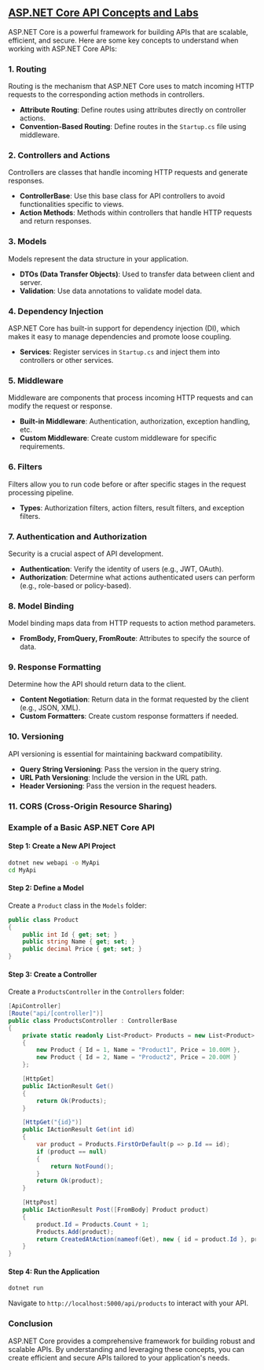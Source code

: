 ## [ASP.NET Core API Concepts and Labs](https://github.com/utpal-maiti/DOTNET_CORE/API/)

ASP.NET Core is a powerful framework for building APIs that are scalable, efficient, and secure. Here are some key concepts to understand when working with ASP.NET Core APIs:

### 1. **Routing**

Routing is the mechanism that ASP.NET Core uses to match incoming HTTP requests to the corresponding action methods in controllers.

- **Attribute Routing**: Define routes using attributes directly on controller actions.
- **Convention-Based Routing**: Define routes in the `Startup.cs` file using middleware.

### 2. **Controllers and Actions**

Controllers are classes that handle incoming HTTP requests and generate responses.

- **ControllerBase**: Use this base class for API controllers to avoid functionalities specific to views.
- **Action Methods**: Methods within controllers that handle HTTP requests and return responses.

### 3. **Models**

Models represent the data structure in your application.

- **DTOs (Data Transfer Objects)**: Used to transfer data between client and server.
- **Validation**: Use data annotations to validate model data.

### 4. **Dependency Injection**

ASP.NET Core has built-in support for dependency injection (DI), which makes it easy to manage dependencies and promote loose coupling.

- **Services**: Register services in `Startup.cs` and inject them into controllers or other services.

### 5. **Middleware**

Middleware are components that process incoming HTTP requests and can modify the request or response.

- **Built-in Middleware**: Authentication, authorization, exception handling, etc.
- **Custom Middleware**: Create custom middleware for specific requirements.

### 6. **Filters**

Filters allow you to run code before or after specific stages in the request processing pipeline.

- **Types**: Authorization filters, action filters, result filters, and exception filters.

### 7. **Authentication and Authorization**

Security is a crucial aspect of API development.

- **Authentication**: Verify the identity of users (e.g., JWT, OAuth).
- **Authorization**: Determine what actions authenticated users can perform (e.g., role-based or policy-based).

### 8. **Model Binding**

Model binding maps data from HTTP requests to action method parameters.

- **FromBody, FromQuery, FromRoute**: Attributes to specify the source of data.

### 9. **Response Formatting**

Determine how the API should return data to the client.

- **Content Negotiation**: Return data in the format requested by the client (e.g., JSON, XML).
- **Custom Formatters**: Create custom response formatters if needed.

### 10. **Versioning**

API versioning is essential for maintaining backward compatibility.

- **Query String Versioning**: Pass the version in the query string.
- **URL Path Versioning**: Include the version in the URL path.
- **Header Versioning**: Pass the version in the request headers.

### 11. **CORS (Cross-Origin Resource Sharing)**

### Example of a Basic ASP.NET Core API

#### **Step 1: Create a New API Project**

```bash
dotnet new webapi -o MyApi
cd MyApi
```

#### **Step 2: Define a Model**

Create a `Product` class in the `Models` folder:

```csharp
public class Product
{
    public int Id { get; set; }
    public string Name { get; set; }
    public decimal Price { get; set; }
}
```

#### **Step 3: Create a Controller**

Create a `ProductsController` in the `Controllers` folder:

```csharp
[ApiController]
[Route("api/[controller]")]
public class ProductsController : ControllerBase
{
    private static readonly List<Product> Products = new List<Product>
    {
        new Product { Id = 1, Name = "Product1", Price = 10.00M },
        new Product { Id = 2, Name = "Product2", Price = 20.00M }
    };

    [HttpGet]
    public IActionResult Get()
    {
        return Ok(Products);
    }

    [HttpGet("{id}")]
    public IActionResult Get(int id)
    {
        var product = Products.FirstOrDefault(p => p.Id == id);
        if (product == null)
        {
            return NotFound();
        }
        return Ok(product);
    }

    [HttpPost]
    public IActionResult Post([FromBody] Product product)
    {
        product.Id = Products.Count + 1;
        Products.Add(product);
        return CreatedAtAction(nameof(Get), new { id = product.Id }, product);
    }
}
```

#### **Step 4: Run the Application**

```bash
dotnet run
```

Navigate to `http://localhost:5000/api/products` to interact with your API.

### Conclusion

ASP.NET Core provides a comprehensive framework for building robust and scalable APIs. By understanding and leveraging these concepts, you can create efficient and secure APIs tailored to your application's needs.
